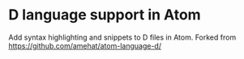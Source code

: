 # D language support in Atom
Add syntax highlighting and snippets to D files in Atom.
Forked from https://github.com/amehat/atom-language-d/
